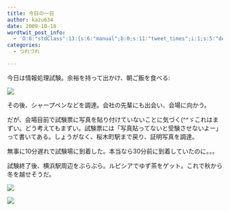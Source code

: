 ```yaml
---
title: 今日の一日
author: kazu634
date: 2009-10-18
wordtwit_post_info:
  - 'O:8:"stdClass":13:{s:6:"manual";b:0;s:11:"tweet_times";i:1;s:5:"delay";i:0;s:7:"enabled";i:1;s:10:"separation";s:2:"60";s:7:"version";s:3:"3.7";s:14:"tweet_template";b:0;s:6:"status";i:2;s:6:"result";a:0:{}s:13:"tweet_counter";i:2;s:13:"tweet_log_ids";a:1:{i:0;i:4845;}s:9:"hash_tags";a:0:{}s:8:"accounts";a:1:{i:0;s:7:"kazu634";}}'
categories:
  - つれづれ

---
```

<div class="section">
<p>
    今日は情報処理試験。余裕を持って出かけ、朝ご飯を食べる:
</p>
  
<p>
<center>
</center>
</p>
  
<p>
<a href="http://flickr.com/photos/42332031@N02/4020185197/" onclick="__gaTracker('send', 'event', 'outbound-article', 'http://flickr.com/photos/42332031@N02/4020185197/', '');" title="朝ご飯@桜木町"><img src="http://farm3.static.flickr.com/2443/4020185197_9664f7673d.jpg" /></a>
</p></p> 
  
<p>
    その後、シャープペンなどを調達。会社の先輩にも出会い、会場に向かう。
</p>
  
<p>
    だが、会場目前で試験票に写真を貼り付けていないことに気づく(^^ゞこれはまずい。どう考えてもまずい。試験票には「写真貼ってないと受験させないよー」って書いてある。しょうがなく、桜木町駅まで戻り、証明写真を調達。
</p>
  
<p>
    無事に10分遅れで試験場に到着した。本当なら30分前に到着していたのに。。。
</p>
  
<p>
    試験終了後、横浜駅周辺をぶらぶら。ルピシアでゆず茶をゲット。これで秋から冬を越せそうだ。
</p>
  
<p>
<center>
</center>
</p>
  
<p>
<a href="http://flickr.com/photos/42332031@N02/4021728877/" onclick="__gaTracker('send', 'event', 'outbound-article', 'http://flickr.com/photos/42332031@N02/4021728877/', '');" title="ヨドバシ@横浜駅"><img src="http://farm3.static.flickr.com/2735/4021728877_623a5b538f.jpg" /></a>
</p>
  
<p>
<a href="http://flickr.com/photos/42332031@N02/4022488508/" onclick="__gaTracker('send', 'event', 'outbound-article', 'http://flickr.com/photos/42332031@N02/4022488508/', '');" title="横浜駅付近"><img src="http://farm3.static.flickr.com/2660/4022488508_7ac5650902.jpg" /></a>
</p></p>
</div>
